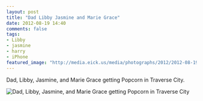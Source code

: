 ```yaml
---
layout: post
title: "Dad Libby Jasmine and Marie Grace"
date: 2012-08-19 14:40
comments: false
tags: 
- Libby
- jasmine
- harry
- iPhone
featured_image: "http://media.eick.us/media/photographs/2012/2012-08-19/2012-08-05at12.45.11.jpg"
---
```

Dad, Libby, Jasmine, and Marie Grace getting Popcorn in Traverse City.

![Dad, Libby, Jasmine, and Marie Grace getting Popcorn in Traverse City](http://media.eick.us/media/photographs/2012/2012-08-19/2012-08-05at12.45.11.jpg)

